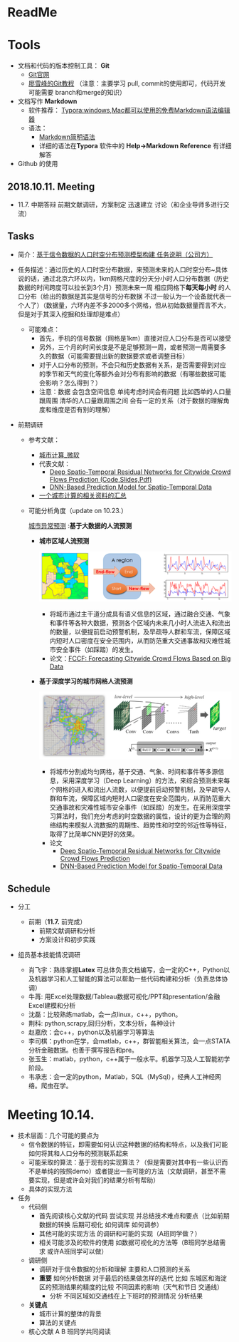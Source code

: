# ReadMe

# Tools

- 文档和代码的版本控制工具： **Git** 
  - [Git官网](https://git-scm.com/)
  - [廖雪峰的Git教程](https://www.liaoxuefeng.com/wiki/0013739516305929606dd18361248578c67b8067c8c017b000) （注意：主要学习 pull, commit的使用即可，代码开发可能需要 branch和merge的知识）
- 文档写作 **Markdown**
  - 软件推荐： [Typora:windows,Mac都可以使用的免费Markdown语法编辑器](https://www.typora.io/)
  - 语法：
    - [Markdown简明语法](https://www.jianshu.com/p/191d1e21f7ed)
    - 详细的语法在**Typora** 软件中的 **Help->Markdown Reference** 有详细解答
- Github 的使用

## 2018.10.11. Meeting

+ 11.7. 中期答辩 前期文献调研，方案制定 迅速建立 讨论（和企业导师多进行交流）

## Tasks

+ 简介：[基于信令数据的人口时空分布预测模型构建  任务说明（公司方）](https://github.com/BigDataSystemTHU2018/Project-Unicom/blob/master/IntroBrief.md) 

+ 任务描述：通过历史的人口时空分布数据，来预测未来的人口时空分布~具体说的话，通过北京六环以内，1km网格尺度的分天分小时人口分布数据（历史数据的时间跨度可以拉长到3个月）预测未来一周 相应网格下**每天每小时** 的人口分布（给出的数据是其实是信号的分布数据 不过一般认为一个设备就代表一个人了）（数据量，六环内差不多2000多个网格，但从初始数据量而言不大，但是对于其深入挖掘和处理却是难点）
  + 可能难点：
    + 首先，手机的信号数据（网格是1km）直接对应人口分布是否可以接受 
    + 另外，三个月的时间长度是不是足够预测一周，或者预测一周需要多久的数据（可能需要提出新的数据要求或者调整目标）
    + 对于人口分布的预测，不会只和历史数据有关系，是否需要得到对应的季节和天气的变化等额外会对分布有影响的数据（有哪些数据可能会影响？怎么得到？）
    + 注意：数据 会包含空间信息 单纯考虑时间会有问题 比如西单的人口量跟周围 清华的人口量跟周围之间  会有一定的关系（对于数据的理解角度和维度是否有别的理解）
+ 前期调研
  + 参考文献：
    + [城市计算_微软](https://www.microsoft.com/en-us/research/project/urban-computing/)
    + 代表文献：
      + [Deep Spatio-Temporal Residual Networks for Citywide Crowd Flows Prediction (Code,Slides,Pdf)](https://www.microsoft.com/en-us/research/publication/deep-spatio-temporal-residual-networks-for-citywide-crowd-flows-prediction/)
      + [DNN-Based Prediction Model for Spatio-Temporal Data](https://www.microsoft.com/en-us/research/publication/dnn-based-prediction-model-spatial-temporal-data/) 
    + [一个城市计算的相关资料的汇总](https://www.zhihu.com/question/25359731)

  + 可能分析角度（update on 10.23.）

    [城市异常预测](https://www.microsoft.com/en-us/research/project/%E5%9F%8E%E5%B8%82%E8%AE%A1%E7%AE%97/)  :**基于大数据的人流预测**

    + **城市区域人流预测** 

        ![](https://github.com/BigDataSystemTHU2018/Project-Unicom/blob/master/Media/Pics/pre.png)

      + 将城市通过主干道分成具有语义信息的区域，通过融合交通、气象和事件等各种大数据，预测各个区域内未来几小时人流进入和流出的数量，以便提前启动预警机制，及早疏导人群和车流，保障区域内短时人口密度在安全范围内，从而防范重大交通事故和灾难性城市安全事件（如踩踏）的发生。
      + 论文：[FCCF: Forecasting Citywide Crowd Flows
        Based on Big Data](https://www.microsoft.com/en-us/research/publication/forecasting-citywide-crowd-flows-based-big-data/)

    + **基于深度学习的城市网格人流预测**

      ![](https://github.com/BigDataSystemTHU2018/Project-Unicom/blob/master/Media/Pics/dnn.png)

      + 将城市分割成均匀网格，基于交通、气象、时间和事件等多源信息，采用深度学习（Deep Learning）的方法，来综合预测未来每个网格的进入和流出人流数，以便提前启动预警机制，及早疏导人群和车流，保障区域内短时人口密度在安全范围内，从而防范重大交通事故和灾难性城市安全事件（如踩踏）的发生。在采用深度学习算法时，我们充分考虑的时空数据的属性，设计的更为合理的网络结构来模拟人流数据的周期性、趋势性和时空的邻近性等特征，取得了比简单CNN更好的效果。
      + 论文
        + [Deep Spatio-Temporal Residual Networks for Citywide Crowd Flows Prediction](https://www.microsoft.com/en-us/research/publication/deep-spatio-temporal-residual-networks-for-citywide-crowd-flows-prediction/)
        + [DNN-Based Prediction Model for Spatio-Temporal Data](https://www.microsoft.com/en-us/research/publication/dnn-based-prediction-model-spatial-temporal-data/)

## Schedule

+ 分工

  + 前期（**11.7.** 前完成）
    + 前期文献调研和分析
    + 方案设计和初步实践

+ 组员基本技能情况调研

  + 肖飞宇：熟练掌握**Latex** 可总体负责文档编写，会一定的C++，Python以及机器学习和人工智能的算法可以帮助一些代码构建和分析（负责总体协调）
  + 牛苒: 用Excel处理数据/Tableau数据可视化/PPT和presentation/金融Excel建模和分析
  + 沈磊：比较熟练matlab，会一点linux，c++，python。
  + 荆科: python,scrapy,回归分析，文本分析，各种设计
  + 赵嘉欣：会c++，python以及机器学习等算法
  + 李司棋：python在学，会matlab，c++，群智能相关算法，会一点STATA分析金融数据。也善于撰写报告和pre。
  + 张玉生：matlab，python，c++属于一般水平。机器学习及人工智能初学阶段。
  + 韦承志：会一定的python，Matlab，SQL（MySql），经典人工神经网络。爬虫在学。

# Meeting 10.14.

- 技术层面：几个可能的要点为
  - 信令数据的特征，即需要如何认识这种数据的结构和特点，以及我们可能如何将其和人口分布的预测联系起来
  - 可能采取的算法：基于现有的实现算法？（但是需要对其中有一些认识而不是单纯的按照demo）或者提出一些可能的方法（文献调研，甚至不需要实现，但是或许会对我们的结果分析有帮助）
  - 具体的实现方法
- 任务
  - 代码侧
    - 首先阅读核心文献的代码 尝试实现 并总结技术难点和要点（比如前期数据的转换 后期可视化 如何调库 如何调参）
    - 其他可能的实现方法 的调研和可能的实现（A班同学做？）
    - 相关可能涉及的软件的使用 如数据可视化的方法等（B班同学总结需求 或许A班同学可以做）
  - 调研侧
    - 调研对于信令数据的分析和理解 主要和人口预测的关系
    - **重要** 如何分析数据 对于最后的结果做怎样的迭代 比如 东城区和海淀区的预测结果的精度的比较 不同因素的影响（天气和节日 交通线）
      - 分析 不同区域如交通线在上下班时的预测情况 分析结果
  - **关键点** 
    - 城市计算的整体的背景
    - 算法的关键点
  - 核心文献 A B 班同学共同阅读

